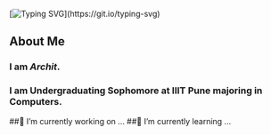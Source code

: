 [![Typing SVG](https://readme-typing-svg.demolab.com?font=&weight=200&size=30&duration=5000&pause=1000&color=00F7E8&vCenter=true&width=700&lines=Hey+there!+Welcome+to+my+page.)](https://git.io/typing-svg)

<h2>About Me</h2>
<h3>I am <strong><em>Archit</em></strong>.</h3>
<h3>I am Undergraduating Sophomore at IIIT Pune majoring in Computers.</h3>

##🔭 I’m currently working on ...
##🌱 I’m currently learning ...
<!--
- 👯 I’m looking to collaborate on ...
- 🤔 I’m looking for help with ...
- 💬 Ask me about ...
- 📫 How to reach me: ...
- 😄 Pronouns: ...
- ⚡ Fun fact: ...
-->

